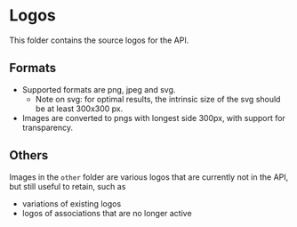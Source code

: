 # Logos

This folder contains the source logos for the API.

## Formats

- Supported formats are png, jpeg and svg.
  - Note on svg: for optimal results, the intrinsic size of the svg should be at least 300x300 px.
- Images are converted to pngs with longest side 300px, with support for transparency.

## Others

Images in the `other` folder are various logos that are currently not in the API, but still useful
to retain, such as
- variations of existing logos
- logos of associations that are no longer active
